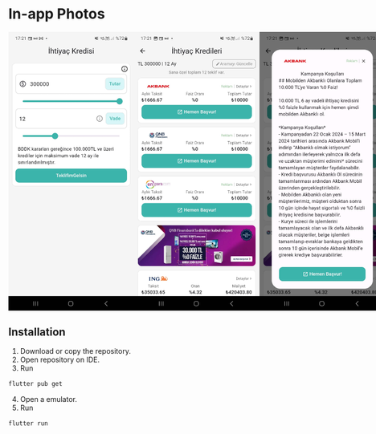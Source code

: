 # In-app Photos

<div style="display: flex;">
<img src="https://github.com/Aspendas/teklifim_gelsin_1/blob/main/assets/1.jpeg"  width="250" >
<img src="https://github.com/Aspendas/teklifim_gelsin_1/blob/main/assets/2.jpeg"  width="250" >
<img src="https://github.com/Aspendas/teklifim_gelsin_1/blob/main/assets/3.jpeg"  width="250" >
<img src="https://github.com/Aspendas/teklifim_gelsin_1/blob/main/assets/4.jpeg"  width="250" >
<img src="https://github.com/Aspendas/teklifim_gelsin_1/blob/main/assets/5.jpeg"  width="250" >
</div>

## Installation

1. Download or copy the repository.
2. Open repository on IDE.
3. Run 
```bash
flutter pub get
```
4. Open a emulator.
5. Run
```bash
flutter run
```